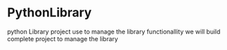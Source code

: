 # PythonLibrary
python Library project use to manage the library functionallity
we will build complete project to manage the library